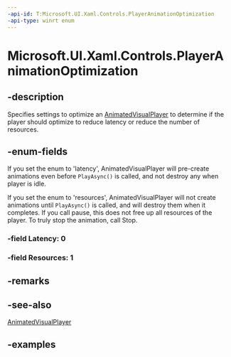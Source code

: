 ```yaml
---
-api-id: T:Microsoft.UI.Xaml.Controls.PlayerAnimationOptimization
-api-type: winrt enum
---
```


# Microsoft.UI.Xaml.Controls.PlayerAnimationOptimization

<!--
public enum PlayerAnimationOptimization
-->


## -description
Specifies settings to optimize an [AnimatedVisualPlayer](AnimatedVisualPlayer.md) to determine if the player should optimize to reduce latency or reduce the number of resources. 


## -enum-fields
If you set the enum to 'latency', AnimatedVisualPlayer will pre-create animations even before `PlayAsync()` is called,
and not destroy any when player is idle. 

If you set the enum to 'resources', AnimatedVisualPlayer will not create animations until `PlayAsync()` is called,
and will destroy them when it completes. If you call pause, this does not free up all 
resources of the player. To truly stop the animation, call Stop.

### -field Latency: 0

### -field Resources: 1

## -remarks

## -see-also
[AnimatedVisualPlayer](AnimatedVisualPlayer.md)

## -examples


